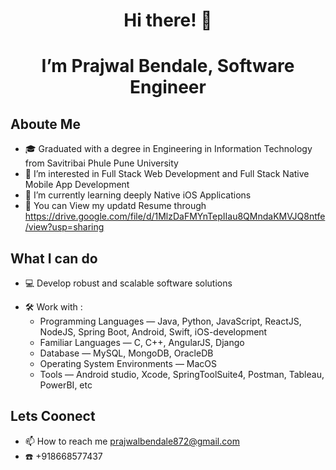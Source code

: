 <h1 align="center">
Hi there! 👋
</h1>

<h1 align="center"> I’m Prajwal Bendale, Software Engineer</h1>

## Aboute Me

- 🎓 Graduated with a degree in Engineering in Information Technology from Savitribai Phule Pune University
- 👀 I’m interested in Full Stack Web Development and Full Stack Native Mobile App Development
- 🌱 I’m currently learning deeply Native iOS Applications
- 💞️ You can View my updatd Resume through https://drive.google.com/file/d/1MlzDaFMYnTepIIau8QMndaKMVJQ8ntfe/view?usp=sharing

## What I can do

- 💻 Develop robust and scalable software solutions

* 🛠️ Work with :
  - Programming Languages — Java, Python, JavaScript, ReactJS, NodeJS, Spring Boot, Android, Swift, iOS-development
  - Familiar Languages — C, C++, AngularJS, Django
  - Database — MySQL, MongoDB, OracleDB
  - Operating System Environments — MacOS
  - Tools — Android studio, Xcode, SpringToolSuite4, Postman, Tableau, PowerBI, etc

## Lets Coonect

- 📫 How to reach me prajwalbendale872@gmail.com
- :phone: +918668577437

<!---
PrajwalBendale/PrajwalBendale is a ✨ special ✨ repository because its `README.md` (this file) appears on your GitHub profile.
You can click the Preview link to take a look at your changes.
--->
